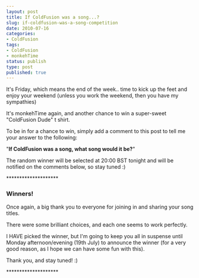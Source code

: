```yaml
---
layout: post
title: If ColdFusion was a song...?
slug: if-coldfusion-was-a-song-competition
date: 2010-07-16
categories:
- ColdFusion
tags:
- ColdFusion
- monkehTime
status: publish
type: post
published: true
---
```

<p>It's Friday, which means the end of the week.. time to kick up the feet and enjoy your weekend (unless you work the weekend, then you have my sympathies)</p>
<p>It's monkehTime again, and another chance to win a super-sweet "ColdFusion Dude" t shirt.</p>
<p>To be in for a chance to win, simply add a comment to this post to tell me your answer to the following:</p>
<p>"<strong>If ColdFusion was a song, what song would it be?</strong>"</p>
<p>The random winner will be selected at 20:00 BST tonight and will be notified on the comments below, so stay tuned :)</p>
<p>********************</p>
<h3>Winners!</h3>
<p>Once again, a big thank you to everyone for joining in and sharing your song titles.</p>
<p>There were some brilliant choices, and each one seems to work perfectly.</p>
<p>I HAVE picked the winner, but I'm going to keep you all in suspense until Monday afternoon/evening (19th July) to announce the winner (for a very good reason, as I hope we can have some fun with this).</p>
<p>Thank you, and stay tuned! :)</p>
<p>********************</p>
